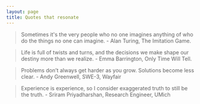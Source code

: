 ```yaml
---
layout: page
title: Quotes that resonate
---
```


<blockquote class="green">
Sometimes it's the very people who no one imagines anything of who do the things no one can imagine. - Alan Turing, The Imitation Game.
</blockquote>
<blockquote class="green">
Life is full of twists and turns, and the decisions we make shape our destiny more than we realize. - Emma Barrington, Only Time Will Tell.
</blockquote>
<blockquote class="green">
Problems don’t always get harder as you grow. Solutions become less clear. - Andy Greenwell, SWE-3, Wayfair
</blockquote>
<blockquote class="green">
Experience is experience, so I consider exaggerated truth to still be the truth. - Sriram Priyadharshan, Research Engineer, UMich
</blockquote>
